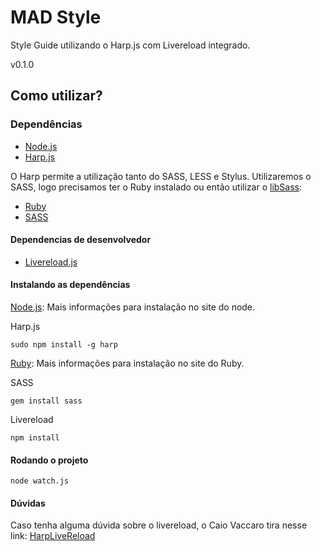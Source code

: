 # MAD Style
Style Guide utilizando o Harp.js com Livereload integrado.

v0.1.0

## Como utilizar?

### Dependências
- [Node.js](http://nodejs.org)
- [Harp.js](http://harpjs.com)

O Harp permite a utilização tanto do SASS, LESS e Stylus.
Utilizaremos o SASS, logo precisamos ter o Ruby instalado
ou então utilizar o [libSass](http://sass-lang.com/libsass):

- [Ruby](http://rubyinstaller.org/)
- [SASS](http://sass-lang.com/)


#### Dependencias de desenvolvedor
- [Livereload.js](https://github.com/livereload/livereload-js)

#### Instalando as dependências

[Node.js](http://nodejs.org): Mais informações para instalação no site do node.

Harp.js
```
sudo npm install -g harp
```

[Ruby](http://www.ruby-lang.org/en): Mais informações para instalação no site do Ruby.

SASS
```
gem install sass
```

Livereload

```
npm install
```

#### Rodando o projeto

```
node watch.js
```

#### Dúvidas
Caso tenha alguma dúvida sobre o livereload, o Caio Vaccaro tira nesse link: [HarpLiveReload](https://libraries.io/github/caiovaccaro/HarpLivereload)
